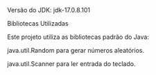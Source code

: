 Versão do JDK: jdk-17.0.8.101

Bibliotecas Utilizadas

Este projeto utiliza as bibliotecas padrão do Java:

java.util.Random para gerar números aleatórios.

java.util.Scanner para ler entrada do teclado.
